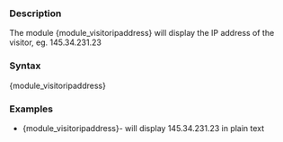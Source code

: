 <div class="description">
<h3 class="skiptoc">Description</h3>
<p>The module {module_visitoripaddress} will display the IP address of the visitor, eg. 145.34.231.23</p>
</div>
<div id="syntax">
<h3>Syntax</h3>
<p>{<span>module_visitoripaddress</span>}</p>
</div>
<div id="Examples">
<h3>Examples</h3>
<ul>
    <li>{<span>module_visitoripaddress</span>}- will display 145.34.231.23 in plain text</li>
</ul>
</div>
